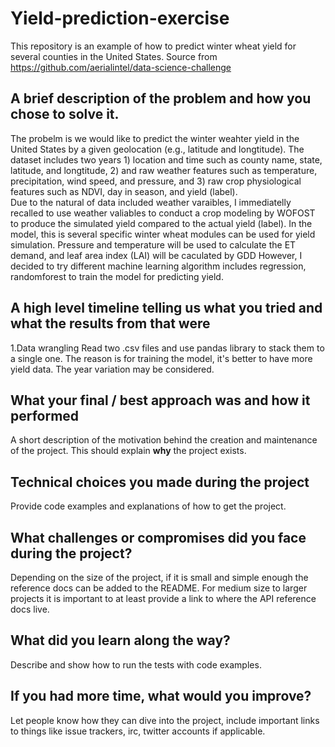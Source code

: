 # Yield-prediction-exercise
This repository is an example of how to predict winter wheat yield for several counties in the United States.
Source from https://github.com/aerialintel/data-science-challenge

## A brief description of the problem and how you chose to solve it.

The probelm is we would like to predict the winter weahter yield in the United States by a given geolocation (e.g., latitude and longtitude). The dataset includes two years 1) location and time such as county name, state, latitude, and longtitude, 2) and raw weather features such as temperature, precipitation, wind speed, and pressure, and 3) raw crop physiological features such as NDVI, day in season, and yield (label).  
Due to the natural of data included weather varaibles, I immediatelly recalled to use weather valiables to conduct a crop modeling by WOFOST to produce the simulated yield compared to the actual yield (label). In the model, this is several specific winter wheat modules can be used for yield simulation. Pressure and temperature will be used to calculate the ET demand, and leaf area index (LAI) will be caculated by GDD
However, I decided to try different machine learning algorithm includes regression, randomforest to train the model for predicting yield. 

## A high level timeline telling us what you tried and what the results from that were

1.Data wrangling
Read two .csv files and use pandas library to stack them to a single one. The reason is for training the model, it's better to have more yield data. The year variation may be considered.   
## What your final / best approach was and how it performed

A short description of the motivation behind the creation and maintenance of the project. This should explain **why** the project exists.

## Technical choices you made during the project

Provide code examples and explanations of how to get the project.

## What challenges or compromises did you face during the project?

Depending on the size of the project, if it is small and simple enough the reference docs can be added to the README. For medium size to larger projects it is important to at least provide a link to where the API reference docs live.

## What did you learn along the way?

Describe and show how to run the tests with code examples.

## If you had more time, what would you improve?

Let people know how they can dive into the project, include important links to things like issue trackers, irc, twitter accounts if applicable.

